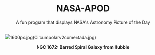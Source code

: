 <div align="center">
  <h1>
    NASA-APOD
  </h1>
</div>
  
<div align="center">
  A fun program that displays NASA's Astronomy Picture of the Day
</div>

<br>

![](https://apod.nasa.gov/apod/image/2503/NGC1672B_Hubble_4000.jpg)1600px.jpg)Circumpolarv2comentada.jpg)

<p align = "center">
  <b>NGC 1672: Barred Spiral Galaxy from Hubble</b>
</p>
